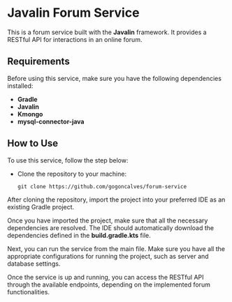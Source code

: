 <h1>Javalin Forum Service</h1>
<p>This is a forum service built with the <strong>Javalin</strong> framework. It provides a RESTful API for interactions in an online forum.</p>
<h2>Requirements</h2>
<p>Before using this service, make sure you have the following dependencies installed:</p>
<ul>
  <li><strong>Gradle</strong></li>
  <li><strong>Javalin</strong></li>
  <li><strong>Kmongo</strong></li>
  <li><strong>mysql-connector-java</strong></li>
</ul>
<h2>How to Use</h2>
<p>To use this service, follow the step below:</p>
<ul>
  <li>Clone the repository to your machine:</li>
  <pre><code>git clone https://github.com/gogoncalves/forum-service</code></pre>
</ul>
<p>After cloning the repository, import the project into your preferred IDE as an existing Gradle project.</p>
<p>Once you have imported the project, make sure that all the necessary dependencies are resolved. The IDE should automatically download the dependencies defined in the <strong>build.gradle.kts</strong> file.</p>
<p>Next, you can run the service from the main file. Make sure you have all the appropriate configurations for running the project, such as server and database settings.</p>
<p>Once the service is up and running, you can access the RESTful API through the available endpoints, depending on the implemented forum functionalities.</p>
